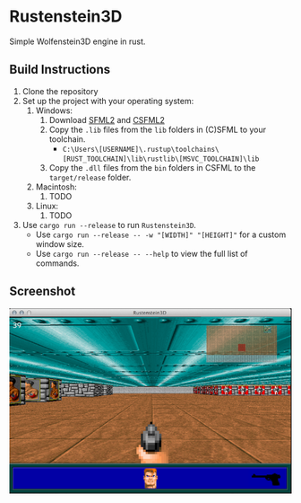 # Rustenstein3D

Simple Wolfenstein3D engine in rust.

## Build Instructions

1. Clone the repository
2. Set up the project with your operating system:
   1. Windows:
      1. Download [SFML2](https://www.sfml-dev.org/download/sfml/2.5.1/) and [CSFML2](https://www.sfml-dev.org/download/csfml/)
      2. Copy the `.lib` files from the `lib` folders in (C)SFML to your toolchain.
         - `C:\Users\[USERNAME]\.rustup\toolchains\[RUST_TOOLCHAIN]\lib\rustlib\[MSVC_TOOLCHAIN]\lib`
      3. Copy the `.dll` files from the `bin` folders in CSFML to the `target/release` folder.
   2. Macintosh:
      1. TODO
   3. Linux:
      1. TODO
3. Use `cargo run --release` to run `Rustenstein3D`.
   - Use `cargo run --release -- -w "[WIDTH]" "[HEIGHT]"` for a custom window size.
   - Use `cargo run --release -- --help` to view the full list of commands.

## Screenshot

![rustenstein screenshot](resources/screen.png "Rustenstein3D screenshot")
